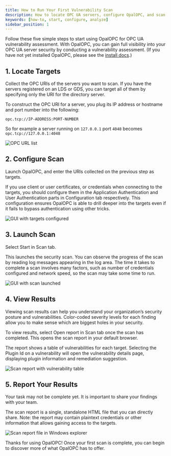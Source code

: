 ```yaml
---
title: How to Run Your First Vulnerability Scan
description: How to locate OPC UA servers, configure OpalOPC, and scan the servers for vulnerabilities, and finally view and report the results.
keywords: [how-to, start, configure, analyze]
sidebar_position: 1
---
```


Follow these five simple steps to start using OpalOPC for OPC UA vulnerability assessment. With OpalOPC, you can gain full visibility into your OPC UA server security by conducting a vulnerability assessment. (If you have not yet installed OpalOPC, please see the [install docs](../get-started/install.md).)

## 1. Locate Targets

Collect the OPC URIs of the servers you want to scan. If you have the servers registered on an LDS or GDS, you can target all of them by specifying only the URI for the directory server.

To construct the OPC URI for a server, you plug its IP address or hostname and port number into the following:

```text
opc.tcp://IP-ADDRESS:PORT-NUMBER
```

So for example a server running on `127.0.0.1` port `4048` becomes `opc.tcp://127.0.0.1:4048`

![OPC URL list](/img/opc-ua-uri-list.png)

## 2. Configure Scan

Launch OpalOPC, and enter the URIs collected on the previous step as targets.

If you use client or user certificates, or credentials when connecting to the targets, you should configure them in the Application Authentication and User Authentication parts in Configuration tab respectively. This configuration ensures OpalOPC is able to drill deeper into the targets even if it fails to bypass authentication using other tricks.

![GUI with targets configured](/img/vulnerability-scan-target-configuted.png)

## 3. Launch Scan

Select Start in Scan tab.

This launches the security scan. You can observe the progress of the scan by reading log messages appearing in the log area.
The time it takes to complete a scan involves many factors, such as number of credentials configured and network speed, so the scan may take some time to run.

![GUI with scan launched](/img/vulnerability-scan-launched.png)

## 4. View Results

Viewing scan results can help you understand your organization’s security posture and vulnerabilities. Color-coded severity levels for each finding allow you to make sense which are biggest holes in your security.

To view results, select Open report in Scan tab once the scan has completed. This opens the scan report in your default browser.

The report shows a table of vulnerabilities for each target. Selecting the Plugin Id on a vulnerability will open the vulnerability details page, displaying plugin information and remediation suggestion.

![Scan report with vulnerability table](/img/security-scan-report-vulnerability-table.png)

## 5. Report Your Results

Your task may not be complete yet. It is important to share your findings with your team.

The scan report is a single, standalone HTML file that you can directly share. Note: the report may contain plaintext credentials or other information that allows gaining access to the targets.

![Scan report file in Windows explorer](/img/vulnerability-scan-report-html-file.png)

Thanks for using OpalOPC! Once your first scan is complete, you can begin to discover more of what OpalOPC has to offer.
